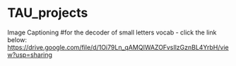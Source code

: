 # TAU_projects
Image Captioning 
#for the decoder of small letters vocab - click the link below: 
https://drive.google.com/file/d/1Oi79Ln_qAMQIWAZOFvsIlzGznBL4YrbH/view?usp=sharing
